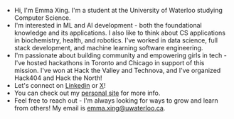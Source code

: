 - Hi, I'm Emma Xing. I'm a student at the University of Waterloo studying Computer Science.
- I'm interested in ML and AI development - both the foundational knowledge and its applications. I also like to think about CS applications in biochemistry, health, and robotics. I've worked in data science, full stack development, and machine learning software engineering.
- I'm passionate about building community and empowering girls in tech - I've hosted hackathons in Toronto and Chicago in support of this mission. I've won at Hack the Valley and Technova, and I've organized Hack404 and Hack the North!
- Let's connect on [Linkedin](https://www.linkedin.com/in/emmaxing/) or [X](https://x.com/emm4x3)!
- You can check out my [personal site](https://emma-x1.github.io/) for more info.
- Feel free to reach out - I'm always looking for ways to grow and learn from others! My email is emma.xing@uwaterloo.ca.
<!---
emma-x1/emma-x1 is a ✨ special ✨ repository because its `README.md` (this file) appears on your GitHub profile.
You can click the Preview link to take a look at your changes.
--->
